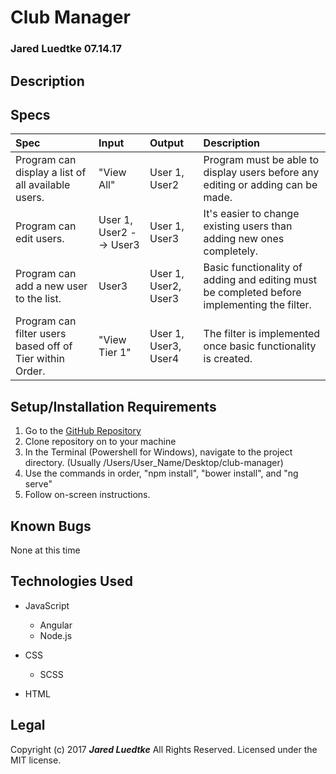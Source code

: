 # Club Manager
### Jared Luedtke 07.14.17

## Description


## Specs
| Spec | Input | Output | Description |
| :------------- | :------------- | :------------- | :------------- |
| Program can display a list of all available users. | "View All" | User 1, User2 | Program must be able to display users before any editing or adding can be made. |
| Program can edit users. | User 1, User2 --> User3 | User 1, User3 | It's easier to change existing users than adding new ones completely. |
| Program can add a new user to the list. | User3 | User 1, User2, User3 | Basic functionality of adding and editing must be completed before implementing the filter. |
| Program can filter users based off of Tier within Order. | "View Tier 1" | User 1, User3, User4 | The filter is implemented once basic functionality is created. |


## Setup/Installation Requirements
1. Go to the <a href="https://github.com/jluedtke/club-manager">GitHub Repository</a>
2. Clone repository on to your machine
3. In the Terminal (Powershell for Windows), navigate to the project directory. (Usually /Users/User_Name/Desktop/club-manager)
4. Use the commands in order, "npm install", "bower install", and "ng serve"
5. Follow on-screen instructions.

## Known Bugs
None at this time

## Technologies Used
* JavaScript
  * Angular
  * Node.js

* CSS
  * SCSS

* HTML

## Legal
Copyright (c) 2017 **_Jared Luedtke_** All Rights Reserved.
Licensed under the MIT license.
